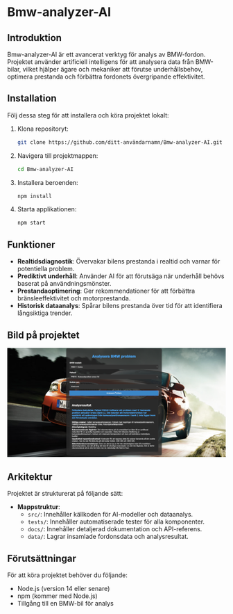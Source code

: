 # Bmw-analyzer-AI

## Introduktion
Bmw-analyzer-AI är ett avancerat verktyg för analys av BMW-fordon. Projektet använder artificiell intelligens för att analysera data från BMW-bilar, vilket hjälper ägare och mekaniker att förutse underhållsbehov, optimera prestanda och förbättra fordonets övergripande effektivitet.

## Installation
Följ dessa steg för att installera och köra projektet lokalt:

1. Klona repositoryt:
   ```bash
   git clone https://github.com/ditt-användarnamn/Bmw-analyzer-AI.git
   ```
2. Navigera till projektmappen:
   ```bash
   cd Bmw-analyzer-AI
   ```
3. Installera beroenden:
   ```bash
   npm install
   ```
4. Starta applikationen:
   ```bash
   npm start
   ```

## Funktioner
- **Realtidsdiagnostik**: Övervakar bilens prestanda i realtid och varnar för potentiella problem.
- **Prediktivt underhåll**: Använder AI för att förutsäga när underhåll behövs baserat på användningsmönster.
- **Prestandaoptimering**: Ger rekommendationer för att förbättra bränsleeffektivitet och motorprestanda.
- **Historisk dataanalys**: Spårar bilens prestanda över tid för att identifiera långsiktiga trender.

## Bild på projektet
![Bild på projektet](image/bild_appen.png)

## Arkitektur
Projektet är strukturerat på följande sätt:

- **Mappstruktur**:
  - `src/`: Innehåller källkoden för AI-modeller och dataanalys.
  - `tests/`: Innehåller automatiserade tester för alla komponenter.
  - `docs/`: Innehåller detaljerad dokumentation och API-referens.
  - `data/`: Lagrar insamlade fordonsdata och analysresultat.

## Förutsättningar
För att köra projektet behöver du följande:

- Node.js (version 14 eller senare)
- npm (kommer med Node.js)
- Tillgång till en BMW-bil för analys

